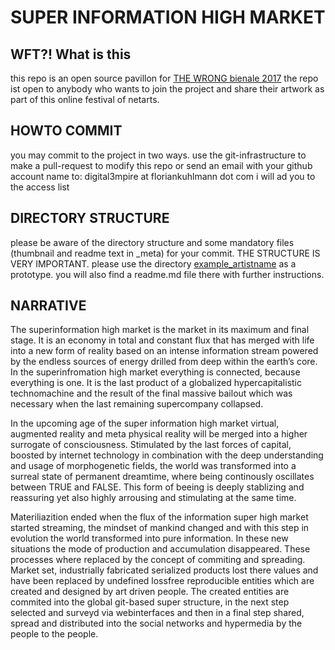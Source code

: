 # SUPER INFORMATION HIGH MARKET


## WFT?! What is this

this repo is an open source pavillon for [THE WRONG bienale 2017](http://www.thewrong.org)
the repo ist open to anybody who wants to join the project and share their artwork as part of this online festival of netarts.


## HOWTO COMMIT

you may commit to the project in two ways. use the git-infrastructure to make a pull-request to modify this repo or send an email with your github account name to:
digital3mpire at floriankuhlmann dot com
i will ad you to the access list


## DIRECTORY STRUCTURE

please be aware of the directory structure and some mandatory files (thumbnail and readme text in _meta) for your commit. THE STRUCTURE IS VERY IMPORTANT. 
please use the directory [example_artistname](https://github.com/digital3mpire/SUPER-INFORMATION-HIGH-MARKET/tree/master/name_prename) as a prototype. 
you will also find a readme.md file there with further instructions.
	

## NARRATIVE

The superinformation high market is the market in its maximum and final stage. It is an economy in total and constant flux that has merged with life into a new form of reality based on an intense information stream powered by the endless sources of energy drilled from deep within the earth’s core.
In the superinfromation high market everything is connected, because everything is one.
It is the last product of a globalized hypercapitalistic technomachine and the result of the final massive bailout which was necessary when the last remaining supercompany collapsed.

 
In the upcoming age of the super information high market virtual, augmented reality and meta physical reality will be merged into a higher surrogate of consciousness. Stimulated by the last forces of capital, boosted by internet technology in combination with the deep understanding and usage of morphogenetic fields, the world was transformed into a surreal state of permanent dreamtime, where being continously oscillates between TRUE and FALSE. This form of beeing is deeply stablizing and reassuring yet also highly arrousing and stimulating at the same time.

Materiliazition ended when the flux of the information super high market started streaming, the mindset of mankind changed and with this step in evolution the world transformed into pure information. 
In these new situations the mode of production and accumulation disappeared. These processes where replaced by the concept of commiting and spreading. Market set, industrially fabricated serialized products lost there values and have been replaced by undefined lossfree reproducible entities which are created and designed by art driven people. The created entities are commited into the global git-based super structure, in the next step selected and surveyd via webinterfaces and then in a final step shared, spread and distributed into the social networks and hypermedia by the people to the people.